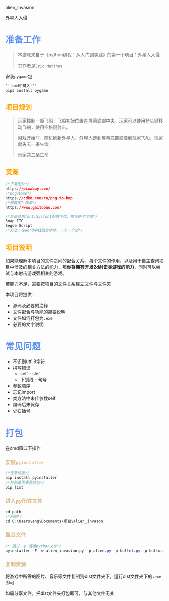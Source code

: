 alien_invasion


外星人入侵

# <span style="color: cornflowerblue;">准备工作</span>

>   本游戏来自于《python编程：从入门到实践》的第一个项目：外星人入侵
>
>   其作者是`Eric Matthes`

安装`pygame`包

```css
'''cmd中键入'''
pip3 install pygame
```

## <span style="color: orange;">项目规划</span>

> 玩家控制一艘飞船，飞船初始位置在屏幕底部中央。玩家可以使用箭头键移动飞船，使用空格键射击。
>
> 游戏开始时，随机刷新外星人，外星人走到屏幕底部或撞到玩家飞船，玩家就失去一条生命。
>
> 玩家共三条生命

## <span style="color: orange;">资源</span>

```css
/*下载图片*/
https://pixabay.com/
/*png转bmp*/
https://cdkm.com/cn/png-to-bmp
/*修改图片像素*/
https://www.gaitubao.com/
```

```css
/*后面会用font.Sysfont配置字体，推荐两个字体*/
Snap ITC
Segoe Script
/*方法：在Word中找西文字体，一个一个试*/
```

## <font color='orange'>项目说明</font>

如果能理解本项目的文件之间的配合关系、每个文件的作用，以及用于自主查询项目中涉及的相关方法的能力，那**你将拥有开发2d射击类游戏的能力**，同时可以尝试与本射击游戏强相关的游戏。

若能力不足，需要按项目的文件关系建立文件与文件夹

本项目将提供：

-   源码及必要的注释
-   文件配合与功能的简要说明
-   文件如何打包为`.exe`
-   必要的文字说明

# <font color='cornflowerblue'>常见问题</font>

-   不识别utf-8字符
-   拼写错误
    -   self - slef
    -   下划线 - 句号
-   参数顺序
-   忘记import
-   类方法中未传参数self
-   编码后未保存
-   少右括号

# <font color='cornflowerblue'>打包</font>

在cmd窗口下操作

### <font color='BurlyWood'>安装`pyinstaller`</font>

```css
/*任意位置*/
pip install pyinstaller
/*检验是否安装成功*/
pip list
```

### <font color='BurlyWood'>进入py所在文件</font>

```css
cd path
/*例如*/
cd C:\Users\eng\Documents\项目\alien_invason
```

### <font color='BurlyWood'>整合文件</font>

```css
/* 通过 -p 连接python文件*/
pyinstaller -F -w alien_invasion.py -p alien.py -p bullet.py -p button.py -p game_functions.py -p game_stats.py -p scoreBoard.py -p settings.py -p ship.py
```

### <font color='BurlyWood'>复制资源</font>

将游戏中所需的图片、音乐等文件复制到dist文件夹下，运行dist文件夹下的`.exe`即可

如需分享文件，把dist文件夹打包即可，与其他文件无关
